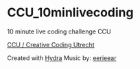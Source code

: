 # CCU_10minlivecoding
10 minute live coding challenge CCU

[CCU / Creative Coding Utrecht](http://creativecodingutrecht.nl)


Created with [Hydra](https://github.com/ojack/hydra)
Music by: [eerieear](https://github.com/eerieear/e_e-ccu)

